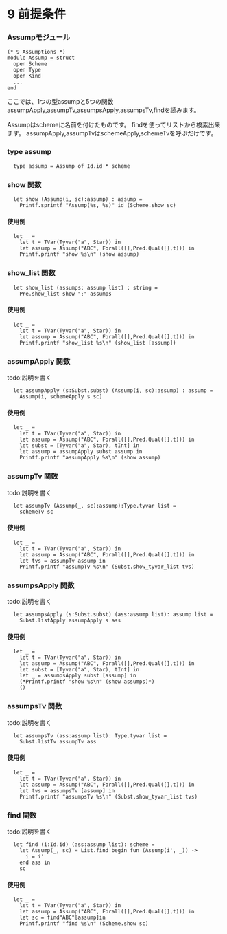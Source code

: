# 9 前提条件

### Assumpモジュール

	(* 9 Assumptions *)
	module Assump = struct
	  open Scheme
	  open Type
	  open Kind
  	  ...
	end

ここでは、1つの型assumpと5つの関数assumpApply,assumpTv,assumpsApply,assumpsTv,findを読みます。

Assumpはschemeに名前を付けたものです。
findを使ってリストから検索出来ます。
assumpApply,assumpTvはschemeApply,schemeTvを呼ぶだけです。

### type assump

	  type assump = Assump of Id.id * scheme

### show 関数

	  let show (Assump(i, sc):assump) : assump =
	    Printf.sprintf "Assump(%s, %s)" id (Scheme.show sc)

#### 使用例

	  let _ =
	    let t = TVar(Tyvar("a", Star)) in
	    let assump = Assump("ABC", Forall([],Pred.Qual([],t))) in
	    Printf.printf "show %s\n" (show assump)

### show_list 関数

	  let show_list (assumps: assump list) : string =
	    Pre.show_list show ";" assumps

#### 使用例

	  let _ =
	    let t = TVar(Tyvar("a", Star)) in
	    let assump = Assump("ABC", Forall([],Pred.Qual([],t))) in
	    Printf.printf "show_list %s\n" (show_list [assump])

### assumpApply 関数

todo:説明を書く

	  let assumpApply (s:Subst.subst) (Assump(i, sc):assump) : assump =
	    Assump(i, schemeApply s sc)

#### 使用例

	  let _ =
	    let t = TVar(Tyvar("a", Star)) in
	    let assump = Assump("ABC", Forall([],Pred.Qual([],t))) in
	    let subst = [Tyvar("a", Star), tInt] in
	    let assump = assumpApply subst assump in
	    Printf.printf "assumpApply %s\n" (show assump)

### assumpTv 関数

todo:説明を書く

	  let assumpTv (Assump(_, sc):assump):Type.tyvar list =
	    schemeTv sc

#### 使用例

	  let _ =
	    let t = TVar(Tyvar("a", Star)) in
	    let assump = Assump("ABC", Forall([],Pred.Qual([],t))) in
	    let tvs = assumpTv assump in
	    Printf.printf "assumpTv %s\n" (Subst.show_tyvar_list tvs)

### assumpsApply 関数

todo:説明を書く

	  let assumpsApply (s:Subst.subst) (ass:assump list): assump list =
	    Subst.listApply assumpApply s ass

#### 使用例

	  let _ =
	    let t = TVar(Tyvar("a", Star)) in
	    let assump = Assump("ABC", Forall([],Pred.Qual([],t))) in
	    let subst = [Tyvar("a", Star), tInt] in
	    let _ = assumpsApply subst [assump] in
	    (*Printf.printf "show %s\n" (show assumps)*)
	    ()

### assumpsTv 関数

todo:説明を書く

	  let assumpsTv (ass:assump list): Type.tyvar list =
	    Subst.listTv assumpTv ass

#### 使用例

	  let _ =
	    let t = TVar(Tyvar("a", Star)) in
	    let assump = Assump("ABC", Forall([],Pred.Qual([],t))) in
	    let tvs = assumpsTv [assump] in
	    Printf.printf "assumpsTv %s\n" (Subst.show_tyvar_list tvs)

### find 関数

todo:説明を書く

	  let find (i:Id.id) (ass:assump list): scheme =
	    let Assump(_, sc) = List.find begin fun (Assump(i', _)) ->
	      i = i'
	    end ass in
	    sc

#### 使用例

	  let _ =
	    let t = TVar(Tyvar("a", Star)) in
	    let assump = Assump("ABC", Forall([],Pred.Qual([],t))) in
	    let sc = find"ABC"[assump]in
	    Printf.printf "find %s\n" (Scheme.show sc)
